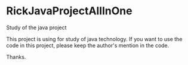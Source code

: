 RickJavaProjectAllInOne
=======================

Study of the java project

This project is using for study of java technology. If you want to use the code in this project, please keep the author's mention in the code. 

Thanks.
